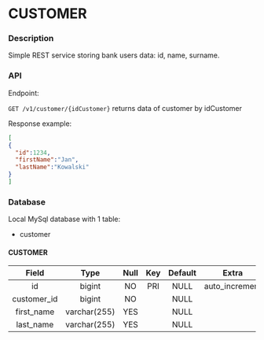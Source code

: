 # CUSTOMER

### Description
Simple REST service storing bank users data: id, name, surname.

### API
Endpoint:

`GET /v1/customer/{idCustomer}` returns data of customer by idCustomer

Response example: 

```json
[
{
  "id":1234,
  "firstName":"Jan",
  "lastName":"Kowalski"
}
]
```

### Database
Local MySql database with 1 table: 

* customer

#### CUSTOMER

| Field       | Type   | Null | Key | Default | Extra          |
|:---:|:---:|:---:|:---:|:---:|:---:|
| id          | bigint | NO   | PRI | NULL    | auto_increment |
| customer_id          | bigint | NO   |  | NULL    |  |
| first_name | varchar(255) | YES  |     | NULL    |                |
| last_name | varchar(255) | YES  |     | NULL    |                |






